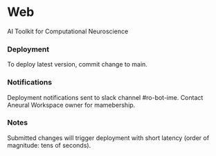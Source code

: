 # Web
AI Toolkit for Computational Neuroscience

### Deployment
To deploy latest version, commit change to main.

### Notifications
Deployment notifications sent to slack channel #ro-bot-ime.
Contact Aneural Workspace owner for mamebership.

### Notes
Submitted changes will trigger deployment with short latency (order of magnitude: tens of seconds).